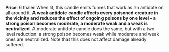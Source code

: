 **Price**: 6 thaler
When lit, this candle emits fumes that work as an antidote on all around it. **A weak antidote candle affects every poisoned creature in the vicinity and reduces the effect of ongoing poisons by one level – a strong poison becomes moderate, a moderate weak and a weak is neutralized**. A moderate antidote candle does the same, but with a two level reduction: a strong poison becomes weak while moderate and weak ones are neutralized. Note that this does not affect damage already suffered.

